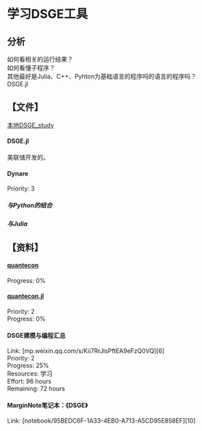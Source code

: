 # 学习DSGE工具

## 分析
如何看相关的运行结果？  
如何看懂子程序？  
其他最好是Julia、C++、Pyhton为基础语言的程序吗的语言的程序吗？  
DSGE.jl  

## 【文件】

[本地DSGE_study](file:///Users/ethan/LocalFiles/StudyFile/DSGE_study)

#### DSGE.jl

美联储开发的。

#### Dynare  

Priority: 3  

##### 与Python的结合  

##### 与Julia  


## 【资料】

#### [quantecon](quantecon.org/projects/)
  
  
Progress: 0%  
  
#### [quantecon.jl](quantecon.org/quantecon-jl/)  
  
  
Priority: 2  
Progress: 0%  
 
#### DSGE建模与编程汇总  
  
Link: [mp.weixin.qq.com/s/Kii7RrJlsPftEA9eFzQ0VQ][6]  
Priority: 2  
Progress: 25%  
Resources: 学习  
Effort: 96 hours  
Remaining: 72 hours  

  
#### MarginNote笔记本：《DSGE》  
  
Link: [notebook/95BEDC6F-1A33-4EB0-A713-A5CD95E858EF][10]  